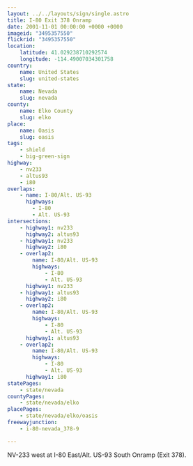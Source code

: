 ```yaml
---
layout: ../../layouts/sign/single.astro
title: I-80 Exit 378 Onramp
date: 2001-11-01 00:00:00 +0000 +0000
imageid: "3495357550"
flickrid: "3495357550"
location:
    latitude: 41.029238710292574
    longitude: -114.49007034301758
country:
    name: United States
    slug: united-states
state:
    name: Nevada
    slug: nevada
county:
    name: Elko County
    slug: elko
place:
    name: Oasis
    slug: oasis
tags:
    - shield
    - big-green-sign
highway:
    - nv233
    - altus93
    - i80
overlaps:
    - name: I-80/Alt. US-93
      highways:
        - I-80
        - Alt. US-93
intersections:
    - highway1: nv233
      highway2: altus93
    - highway1: nv233
      highway2: i80
    - overlap2:
        name: I-80/Alt. US-93
        highways:
            - I-80
            - Alt. US-93
      highway1: nv233
    - highway1: altus93
      highway2: i80
    - overlap2:
        name: I-80/Alt. US-93
        highways:
            - I-80
            - Alt. US-93
      highway1: altus93
    - overlap2:
        name: I-80/Alt. US-93
        highways:
            - I-80
            - Alt. US-93
      highway1: i80
statePages:
    - state/nevada
countyPages:
    - state/nevada/elko
placePages:
    - state/nevada/elko/oasis
freewayjunction:
    - i-80-nevada_378-9

---
```

NV-233 west at I-80 East/Alt. US-93 South Onramp (Exit 378).